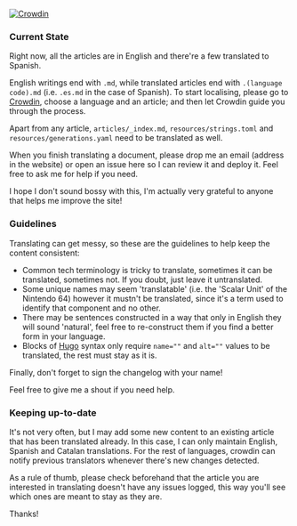 [![Crowdin](https://badges.crowdin.net/architecture-of-consoles/localized.svg)](https://crowdin.com/project/architecture-of-consoles)

### Current State

Right now, all the articles are in English and there're a few translated to Spanish.

English writings end with `.md`, while translated articles end with `.(language code).md` (i.e. `.es.md` in the case of Spanish). To start localising, please go to [Crowdin](https://crowdin.com/project/architecture-of-consoles), choose a language and an article; and then let Crowdin guide you through the process.

Apart from any article, `articles/_index.md`, `resources/strings.toml` and `resources/generations.yaml` need to be translated as well.

When you finish translating a document, please drop me an email (address in the website) or open an issue here so I can review it and deploy it. Feel free to ask me for help if you need.

I hope I don't sound bossy with this, I'm actually very grateful to anyone that helps me improve the site!

### Guidelines

Translating can get messy, so these are the guidelines to help keep the content consistent:

- Common tech terminology is tricky to translate, sometimes it can be translated, sometimes not. If you doubt, just leave it untranslated.
- Some unique names may seem 'translatable' (i.e. the 'Scalar Unit' of the Nintendo 64) however it mustn't be translated, since it's a term used to identify that component and no other.
- There may be sentences constructed in a way that only in English they will sound 'natural', feel free to re-construct them if you find a better form in your language.
- Blocks of [Hugo](https://gohugo.io/templates/introduction/) syntax only require `name=""` and `alt=""` values to be translated, the rest must stay as it is.

Finally, don't forget to sign the changelog with your name!

Feel free to give me a shout if you need help.

### Keeping up-to-date

It's not very often, but I may add some new content to an existing article that has been translated already. In this case, I can only maintain English, Spanish and Catalan translations. For the rest of languages, crowdin can notify previous translators whenever there's new changes detected.

As a rule of thumb, please check beforehand that the article you are interested in translating doesn't have any issues logged, this way you'll see which ones are meant to stay as they are.

Thanks!
